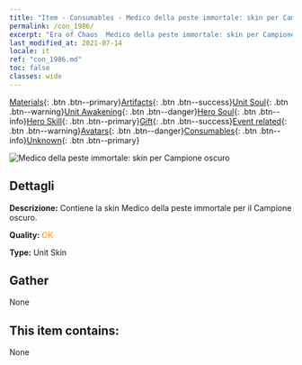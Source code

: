 ```yaml
---
title: "Item - Consumables - Medico della peste immortale: skin per Campione oscuro"
permalink: /con_1986/
excerpt: "Era of Chaos  Medico della peste immortale: skin per Campione oscuro"
last_modified_at: 2021-07-14
locale: it
ref: "con_1986.md"
toc: false
classes: wide
---
```

 [Materials](/ItemsIT/){: .btn .btn--primary}[Artifacts](/ItemsIT/Artifacts/){: .btn .btn--success}[Unit Soul](/ItemsIT/UnitSoul/){: .btn .btn--warning}[Unit Awakening](/ItemsIT/UnitAwakening/){: .btn .btn--danger}[Hero Soul](/ItemsIT/HeroSoul/){: .btn .btn--info}[Hero Skill](/ItemsIT/HeroSkill/){: .btn .btn--primary}[Gift](/ItemsIT/Gift/){: .btn .btn--success}[Event related](/ItemsIT/Events/){: .btn .btn--warning}[Avatars](/ItemsIT/Avatars/){: .btn .btn--danger}[Consumables](/ItemsIT/Consumables/){: .btn .btn--info}[Unknown](/ItemsIT/Unknown/){: .btn .btn--primary}

 ![Medico della peste immortale: skin per Campione oscuro](/images/u/ti_sishendiancangpifu.jpg)

## Dettagli
 **Descrizione:** Contiene la skin Medico della peste immortale per il Campione oscuro.

 **Quality:** <span style="color: #FF8C00">OK</span>

 **Type:** Unit Skin

## Gather

  None

## This item contains:

  None

